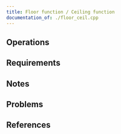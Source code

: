 ```yaml
---
title: Floor function / Ceiling function
documentation_of: ./floor_ceil.cpp
---
```


## Operations

## Requirements

## Notes

## Problems

## References

